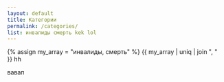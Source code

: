 ```yaml
---
layout: default
title: Категории
permalink: /categories/
list: инвалиды смерть kek lol
---
```

{% assign my_array = "инвалиды, смерть" %}
{{ my_array | uniq | join ", " }} hh

<p>вавап</p>